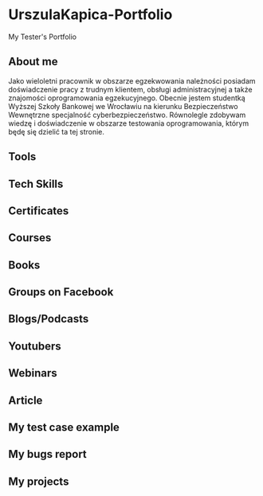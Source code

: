 # UrszulaKapica-Portfolio

My Tester's Portfolio

## About me

Jako wieloletni pracownik w obszarze egzekwowania należności posiadam doświadczenie pracy z trudnym klientem, obsługi administracyjnej 
 a także znajomości oprogramowania egzekucyjnego. Obecnie jestem studentką Wyższej Szkoły Bankowej we Wrocławiu na kierunku Bezpieczeństwo Wewnętrzne specjalność cyberbezpieczeństwo. Równolegle zdobywam wiedzę i doświadczenie w obszarze testowania oprogramowania, którym będę się dzielić ta tej stronie.

## Tools

## Tech Skills

## Certificates

## Courses

## Books

## Groups on Facebook

## Blogs/Podcasts

## Youtubers

## Webinars

## Article

## My test case example

## My bugs report

## My projects
